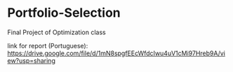 # Portfolio-Selection
Final Project of Optimization class

link for report (Portuguese): https://drive.google.com/file/d/1mN8spgfEEcWfdcIwu4uV1cMi97Hreb9A/view?usp=sharing
